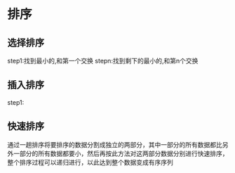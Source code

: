 # 排序

## 选择排序
step1:找到最小的,和第一个交换
stepn:找到剩下的最小的,和第n个交换

## 插入排序
step1:

## 快速排序
通过一趟排序将要排序的数据分割成独立的两部分，其中一部分的所有数据都比另外一部分的所有数据都要小，然后再按此方法对这两部分数据分别进行快速排序，整个排序过程可以递归进行，以此达到整个数据变成有序序列
